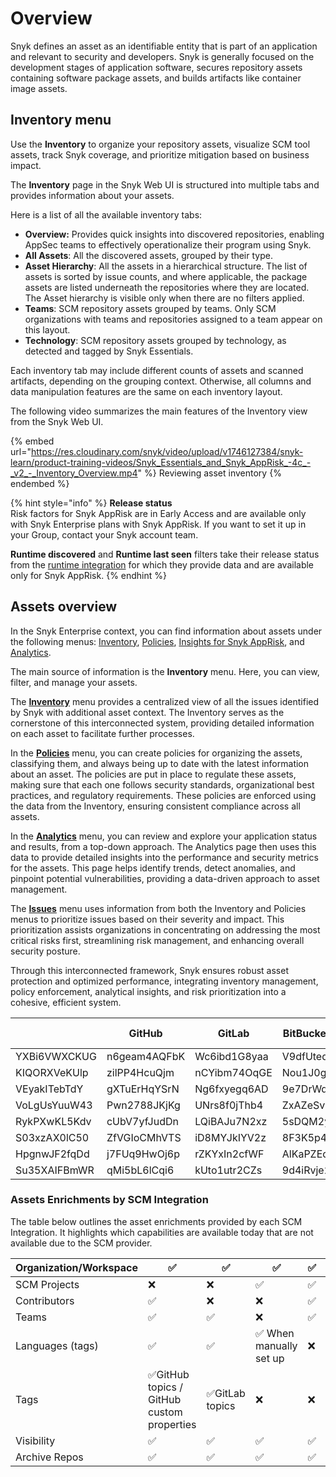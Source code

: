 # Overview

Snyk defines an asset as an identifiable entity that is part of an application and relevant to security and developers. Snyk is generally focused on the development stages of application software, secures repository assets containing software package assets, and builds artifacts like container image assets.

## Inventory menu

Use the **Inventory** to organize your repository assets, visualize SCM tool assets, track Snyk coverage, and prioritize mitigation based on business impact.

The **Inventory** page in the Snyk Web UI is structured into multiple tabs and provides information about your assets.

Here is a list of all the available inventory tabs:

* **Overview:** Provides quick insights into discovered repositories, enabling AppSec teams to effectively operationalize their program using Snyk.&#x20;
* **All Assets**: All the discovered assets, grouped by their type.&#x20;
* **Asset Hierarchy**: All the assets in a hierarchical structure. The list of assets is sorted by issue counts, and where applicable, the package assets are listed underneath the repositories where they are located. The Asset hierarchy is visible only when there are no filters applied.
* **Teams**: SCM repository assets grouped by teams. Only SCM organizations with teams and repositories assigned to a team appear on this layout.
* **Technology**: SCM repository assets grouped by technology, as detected and tagged by Snyk Essentials.

Each inventory tab may include different counts of assets and scanned artifacts, depending on the grouping context. Otherwise, all columns and data manipulation features are the same on each inventory layout.

The following video summarizes the main features of the Inventory view from the Snyk Web UI.

{% embed url="https://res.cloudinary.com/snyk/video/upload/v1746127384/snyk-learn/product-training-videos/Snyk_Essentials_and_Snyk_AppRisk_-4c_-_v2_-_Inventory_Overview.mp4" %}
Reviewing asset inventory
{% endembed %}

{% hint style="info" %}
**Release status** \
Risk factors for Snyk AppRisk are in Early Access and are available only with Snyk Enterprise plans with Snyk AppRisk. If you want to set it up in your Group, contact your Snyk account team.

**Runtime discovered** and **Runtime last seen** filters take their release status from the [runtime integration](../integrations/connect-a-third-party-integration.md) for which they provide data and are available only for Snyk AppRisk.
{% endhint %}

## Assets overview

In the Snyk Enterprise context, you can find information about assets under the following menus: [Inventory](manage-assets.md), [Policies](../manage-risk/policies/assets-policies/), [Insights for Snyk AppRisk](../manage-risk/prioritize-issues-for-fixing/prioritization-for-snyk-essentials.md), and [Analytics](../manage-risk/analytics/application-analytics.md).&#x20;

The main source of information is the **Inventory** menu. Here, you can view, filter, and manage your assets.&#x20;

The [**Inventory**](manage-assets.md#inventory-overview) menu provides a centralized view of all the issues identified by Snyk with additional asset context. The Inventory serves as the cornerstone of this interconnected system, providing detailed information on each asset to facilitate further processes.

In the [**Policies**](../manage-risk/policies/assets-policies/) menu, you can create policies for organizing the assets, classifying them, and always being up to date with the latest information about an asset. The policies are put in place to regulate these assets, making sure that each one follows security standards, organizational best practices, and regulatory requirements. These policies are enforced using the data from the Inventory, ensuring consistent compliance across all assets.

In the [**Analytics**](../manage-risk/analytics/application-analytics.md) menu, you can review and explore your application status and results, from a top-down approach. The Analytics page then uses this data to provide detailed insights into the performance and security metrics for the assets. This page helps identify trends, detect anomalies, and pinpoint potential vulnerabilities, providing a data-driven approach to asset management.

The [**Issues**](../manage-risk/prioritize-issues-for-fixing/prioritization-for-snyk-essentials.md) menu uses information from both the Inventory and Policies menus to prioritize issues based on their severity and impact. This prioritization assists organizations in concentrating on addressing the most critical risks first, streamlining risk management, and enhancing overall security posture.

Through this interconnected framework, Snyk ensures robust asset protection and optimized performance, integrating inventory management, policy enforcement, analytical insights, and risk prioritization into a cohesive, efficient system.

<table data-full-width="false"><thead><tr><th></th><th>GitHub</th><th width="93.44140625">GitLab</th><th>BitBucket Cloud</th><th>BitBucket Server</th><th>Azure DevOps</th></tr></thead><tbody><tr><td>YXBi6VWXCKUG</td><td>n6geam4AQFbK</td><td>Wc6ibd1G8yaa</td><td>V9dfUtedUEmT</td><td>eB4OwAO2X6xx</td><td>DuK2FGF2fwgW</td></tr><tr><td>KIQORXVeKUlp</td><td>zilPP4HcuQjm</td><td>nCYibm74OqGE</td><td>Nou1J0ga9BcK</td><td>ekUWLlyAiRX9</td><td>L86XKPBUwU5X</td></tr><tr><td>VEyakITebTdY</td><td>gXTuErHqYSrN</td><td>Ng6fxyegq6AD</td><td>9e7DrWqhF6Lj</td><td>59WhRdqTxoSK</td><td>z2I1RSObplB7</td></tr><tr><td>VoLgUsYuuW43</td><td>Pwn2788JKjKg</td><td>UNrs8f0jThb4</td><td>ZxAZeSvLyUh3</td><td>cHHCoXG4Hy3J</td><td>RFUKTxvhTpBt</td></tr><tr><td>RykPXwKL5Kdv</td><td>cUbV7yfJudDn</td><td>LQiBAJu7N2xz</td><td>5sDQM2yhEylM</td><td>b1IQEDd7aYIc</td><td>GpZYselb3DvY</td></tr><tr><td>S03xzAX0lC50</td><td>ZfVGIoCMhVTS</td><td>iD8MYJkIYV2z</td><td>8F3K5p40mRFG</td><td>sVn3QCGGckiV</td><td>OES8aybw3K1v</td></tr><tr><td>HpgnwJF2fqDd</td><td>j7FUq9HwOj6p</td><td>rZKYxIn2cfWF</td><td>AlKaPZEdkTXb</td><td>1qg3pp9wrrYn</td><td>QIr9ZFdtmHMZ</td></tr><tr><td>Su35XAIFBmWR</td><td>qMi5bL6lCqi6</td><td>kUto1utr2CZs</td><td>9d4iRvje2lKN</td><td>PrJgi9bVpvYL</td><td>2bBYR2ixrEym</td></tr></tbody></table>

### Assets Enrichments by SCM Integration <a href="#assets-enrichments-by-scm-integration" id="assets-enrichments-by-scm-integration"></a>

The table below outlines the asset enrichments provided by each SCM Integration. It highlights which capabilities are available today that are not available due to the SCM provider.

| Organization/Workspace | ✅​                                        | ✅​             | ✅​                     | ✅​ | ✅​ |
| ---------------------- | ----------------------------------------- | -------------- | ---------------------- | -- | -- |
| SCM Projects           | ❌                                         | ❌              | ✅                      | ✅  | ✅  |
| Contributors           | ✅                                         | ❌              | ❌                      | ✅  | ✅  |
| Teams                  | ✅                                         | ✅              | ❌                      | ✅  | ✅  |
| Languages (tags)       | ✅                                         | ✅              | ✅ When manually set up | ❌  | ✅  |
| Tags                   | ✅GitHub topics / GitHub custom properties | ✅GitLab topics | ❌                      | ❌  | ❌  |
| Visibility             | ✅                                         | ✅              | ✅                      | ✅  | ✅  |
| Archive Repos          | ✅                                         | ✅              | ✅                      | ✅  | ✅  |

